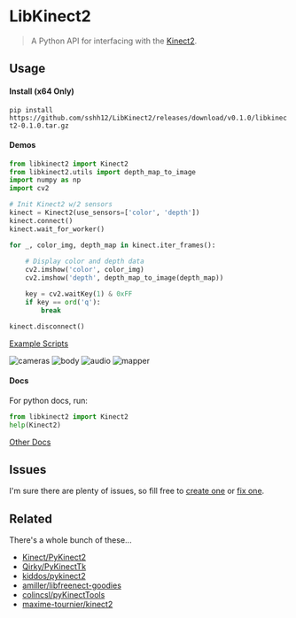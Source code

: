 # LibKinect2

> A Python API for interfacing with the [Kinect2](https://www.amazon.com/Xbox-One-Kinect-Sensor/dp/B00INAX3Q2/).

## Usage

#### Install (x64 Only)

`pip install https://github.com/sshh12/LibKinect2/releases/download/v0.1.0/libkinect2-0.1.0.tar.gz`

#### Demos

```python
from libkinect2 import Kinect2
from libkinect2.utils import depth_map_to_image
import numpy as np
import cv2

# Init Kinect2 w/2 sensors
kinect = Kinect2(use_sensors=['color', 'depth'])
kinect.connect()
kinect.wait_for_worker()

for _, color_img, depth_map in kinect.iter_frames():
    
    # Display color and depth data
    cv2.imshow('color', color_img)
    cv2.imshow('depth', depth_map_to_image(depth_map))

    key = cv2.waitKey(1) & 0xFF
    if key == ord('q'):
        break

kinect.disconnect()
```

[Example Scripts](https://github.com/sshh12/LibKinect2/tree/master/examples)

![cameras](https://user-images.githubusercontent.com/6625384/59576903-088db480-9087-11e9-96f6-251240d25f0c.gif)
![body](https://user-images.githubusercontent.com/6625384/59576877-e8f68c00-9086-11e9-826b-eceb6eb80573.gif)
![audio](https://user-images.githubusercontent.com/6625384/59576951-3672f900-9087-11e9-9c4d-aeebc676a500.gif)
![mapper](https://user-images.githubusercontent.com/6625384/59576934-222efc00-9087-11e9-94cd-01e9cd634722.gif)

#### Docs

For python docs, run:
```python
from libkinect2 import Kinect2
help(Kinect2)
```

[Other Docs](https://github.com/sshh12/LibKinect2/tree/master/Kinect2-API)

## Issues

I'm sure there are plenty of issues, so fill free to [create one](https://github.com/sshh12/LibKinect2/issues)
or [fix one](https://github.com/sshh12/LibKinect2/pulls).

## Related

There's a whole bunch of these...

* [Kinect/PyKinect2](https://github.com/Kinect/PyKinect2)
* [Qirky/PyKinectTk](https://github.com/Qirky/PyKinectTk)
* [kiddos/pykinect2](https://github.com/kiddos/pykinect2)
* [amiller/libfreenect-goodies](https://github.com/amiller/libfreenect-goodies)
* [colincsl/pyKinectTools](https://github.com/colincsl/pyKinectTools)
* [maxime-tournier/kinect2](https://github.com/maxime-tournier/kinect2)